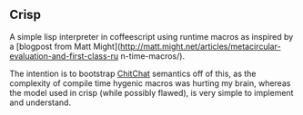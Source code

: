 Crisp
--

A simple lisp interpreter in coffeescript using runtime macros as inspired by a 
[blogpost from Matt 
Might](http://matt.might.net/articles/metacircular-evaluation-and-first-class-ru
n-time-macros/).

The intention is to bootstrap 
[ChitChat](https://github.com/sharkbrainguy/chitchat) semantics off 
of this, as the complexity of compile time hygenic macros was hurting my brain, 
whereas the model 
used in crisp (while possibly flawed), is very simple to implement and 
understand.
